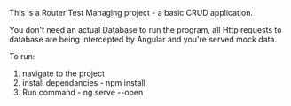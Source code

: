This is a Router Test Managing project - a basic CRUD application.


You don't need an actual Database to run the program, all Http requests to database are being intercepted by Angular and you're served mock data.

To run:

1) navigate to the project
2) install dependancies - npm install
3) Run command - ng serve --open
